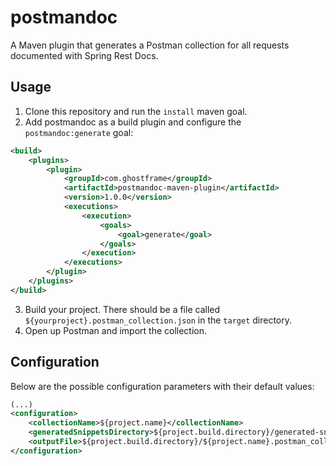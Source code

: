 # postmandoc
A Maven plugin that generates a Postman collection for all requests documented with Spring Rest Docs.

## Usage

1. Clone this repository and run the `install` maven goal.
2. Add postmandoc as a build plugin and configure the `postmandoc:generate` goal:
```xml
<build>
    <plugins>
        <plugin>
            <groupId>com.ghostframe</groupId>
            <artifactId>postmandoc-maven-plugin</artifactId>
            <version>1.0.0</version>
            <executions>
                <execution>
                    <goals>
                        <goal>generate</goal>
                    </goals>
                </execution>
            </executions>
        </plugin>
    </plugins>
</build>
```
3. Build your project. There should be a file called `${yourproject}.postman_collection.json` in the `target` directory.
4. Open up Postman and import the collection.

## Configuration
Below are the possible configuration parameters with their default values:
```xml
(...)
<configuration>
    <collectionName>${project.name}</collectionName>
    <generatedSnippetsDirectory>${project.build.directory}/generated-snippets/</generatedSnippetsDirectory>
    <outputFile>${project.build.directory}/${project.name}.postman_collection.json</outputFile>
</configuration>
```
